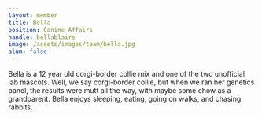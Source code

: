 ```yaml
---
layout: member
title: Bella
position: Canine Affairs
handle: bellablaire
image: /assets/images/team/bella.jpg
alum: false
---
```


Bella is a 12 year old corgi-border collie mix and one of the two unofficial lab mascots. Well, we say corgi-border collie, but when we ran her genetics panel, the results were mutt all the way, with maybe some chow as a grandparent. Bella enjoys sleeping, eating, going on walks, and chasing rabbits.